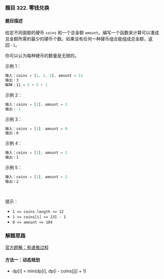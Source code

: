 ### 题目 322. 零钱兑换
#### 题目描述
给定不同面额的硬币 `coins` 和一个总金额 `amount`。编写一个函数来计算可以凑成总金额所需的最少的硬币个数。如果没有任何一种硬币组合能组成总金额，返回 `-1`。

你可以认为每种硬币的数量是无限的。


示例 1：

```js
输入：coins = [1, 2, 5], amount = 11
输出：3 
解释：11 = 5 + 5 + 1
```
示例 2：

```js
输入：coins = [2], amount = 3
输出：-1
```
示例 3：

```js
输入：coins = [1], amount = 0
输出：0
```
示例 4：

```js
输入：coins = [1], amount = 1
输出：1
```
示例 5：

```js
输入：coins = [1], amount = 2
输出：2
```
 

提示：

- `1 <= coins.length <= 12`
- `1 <= coins[i] <= 231 - 1`
- `0 <= amount <= 104`


### 解题思路
[官方题解：有递推过程](https://leetcode-cn.com/problems/coin-change/solution/322-ling-qian-dui-huan-by-leetcode-solution/)
#### 方法一：动态规划
- dp[i] = min(dp[i], dp[i - coins[j]] + 1)